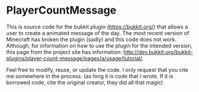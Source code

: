 # PlayerCountMessage
This is source code for the bukkit plugin (https://bukkit.org/) that allows a user to create a animated message of the day. The most recent version of Minecraft has broken the plugin (sadly) and this code does not work. Although, for information on how to use the plugin for the intended version, this page from the project site has information: http://dev.bukkit.org/bukkit-plugins/player-count-message/pages/a/usage/tutorial/.

Feel free to modify, reuse, or update the code. I only request that you cite me somewhere in the process. (as long it is code that I wrote. If it is borrowed code, cite the original creator, they did all that magic)
